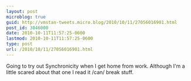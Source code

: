 ```yaml
---
layout: post
microblog: true
guid: http://vmstan-tweets.micro.blog/2010/10/11/27056016901.html
post_id: 3046000
date: 2010-10-11T11:57:25-0600
lastmod: 2010-10-11T11:57:25-0600
type: post
url: /2010/10/11/27056016901.html
---
```

Going to try out Synchronicity when I get home from work. Although I'm a little scared about that one I read it /can/ break stuff.

